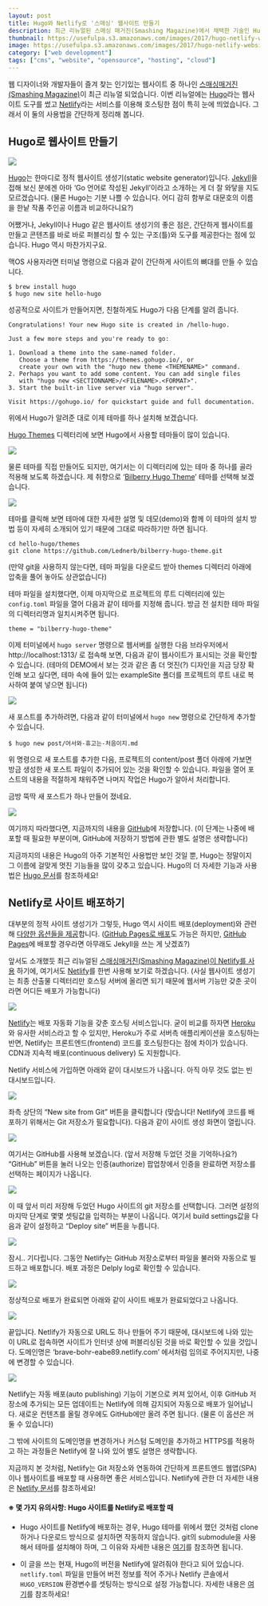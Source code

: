 ```yaml
---
layout: post
title: Hugo와 Netlify로 '스매싱' 웹사이트 만들기
description: 최근 리뉴얼된 스매싱 매거진(Smashing Magazine)에서 채택한 기술인 Hugo와 Netlify를 사용해 빠르게 웹사이트를 만들고 배포하는 방법을 소개합니다. 
thumbnail: https://usefulpa.s3.amazonaws.com/images/2017/hugo-netlify-website.png
image: https://usefulpa.s3.amazonaws.com/images/2017/hugo-netlify-website.png
category: ["web development"]
tags: ["cms", "website", "opensource", "hosting", "cloud"]
---
```


웹 디자이너와 개발자들이 즐겨 찾는 인기있는 웹사이트 중 하나인 [스매싱매거진(Smashing Magazine)](https://www.smashingmagazine.com/)이 최근 리뉴얼 되었습니다. 이번 리뉴얼에는 [Hugo](https://gohugo.io/)라는 웹사이트 도구를 썼고 [Netlify](https://www.netlify.com/)라는 서비스를 이용해 호스팅한 점이 특히 눈에 띄었습니다. 그래서 이 둘의 사용법을 간단하게 정리해 봅니다.

## Hugo로 웹사이트 만들기

![](https://usefulpa.s3.amazonaws.com/images/usefulparadigm/2017/2CB42710-C0A1-493F-8DA0-77CA9FEB4FAB.png)

[Hugo](https://gohugo.io/)는 한마디로 정적 웹사이트 생성기(static website generator)입니다. [Jekyll](https://jekyllrb.com/)을 접해 보신 분에겐 아마 ‘Go 언어로 작성된 Jekyll’이라고 소개하는 게 더 잘 와닿을 지도 모르겠습니다. (물론 Hugo는 기분 나쁠 수 있습니다. 어디 감히 함부로 대문호의 이름을 한낱 작품 주인공 이름과 비교하다니요?)

어쨌거나, Jekyll이나 Hugo 같은 웹사이트 생성기의 좋은 점은, 간단하게 웹사이트를 만들고 콘텐츠를 바로 바로 퍼블리싱 할 수 있는 구조(틀)와 도구를 제공한다는 점에 있습니다. Hugo 역시 마찬가지구요.

맥OS 사용자라면 터미널 명령으로 다음과 같이 간단하게 사이트의 뼈대를 만들 수 있습니다.

```
$ brew install hugo
$ hugo new site hello-hugo
```

성공적으로 사이트가 만들어지면, 친철하게도 Hugo가 다음 단계를 알려 줍니다.

```
Congratulations! Your new Hugo site is created in /hello-hugo.

Just a few more steps and you're ready to go:

1. Download a theme into the same-named folder.
   Choose a theme from https://themes.gohugo.io/, or
   create your own with the "hugo new theme <THEMENAME>" command.
2. Perhaps you want to add some content. You can add single files
   with "hugo new <SECTIONNAME>/<FILENAME>.<FORMAT>".
3. Start the built-in live server via "hugo server".

Visit https://gohugo.io/ for quickstart guide and full documentation.
```
 
위에서 Hugo가 알려준 대로 이제 테마를 하나 설치해 보겠습니다. 

[Hugo Themes](https://themes.gohugo.io/) 디렉터리에 보면 Hugo에서 사용할 테마들이 많이 있습니다. 

![](https://usefulpa.s3.amazonaws.com/images/usefulparadigm/2017/1447D499-FD48-47A8-B7BC-5C74641D0E7B.png)

물론 테마를 직접 만들어도 되지만, 여기서는 이 디렉터리에 있는 테마 중 하나를 골라 적용해 보도록 하겠습니다. 제 취향으로 ‘[Bilberry Hugo Theme](https://themes.gohugo.io/bilberry-hugo-theme/)’ 테마를 선택해 보겠습니다. 

![](https://usefulpa.s3.amazonaws.com/images/usefulparadigm/2017/5F41AB66-8C4A-46D4-B042-7BEF5552DE9A.png)

테마를 클릭해 보면 테마에 대한 자세한 설명 및 데모(demo)와 함께 이 테마의 설치 방법 등이 자세히 소개되어 있기 때문에 그대로 따라하기만 하면 됩니다.

```
cd hello-hugo/themes
git clone https://github.com/Lednerb/bilberry-hugo-theme.git
```

(만약 git을 사용하지 않는다면, 테마 파일을 다운로드 받아 themes 디렉터리 아래에 압축을 풀어 놓아도 상관없습니다)

테마 파일을  설치했다면, 이제 마지막으로 프로젝트의 루트 디렉터리에 있는 `config.toml` 파일을 열어 다음과 같이 테마를 지정해 줍니다. 방금 전 설치한 테마 파일의 디렉터리명과 일치시켜주면 됩니다.

```
theme = "bilberry-hugo-theme"
```

이제 터미널에서 `hugo server` 명령으로 웹서버를 실행한 다음 브라우저에서 http://localhost:1313/ 로 접속해 보면, 다음과 같이 웹사이트가 표시되는 것을 확인할 수 있습니다. (테마의 DEMO에서 보는 것과 같은 좀 더 멋진(?) 디자인을 지금 당장 확인해 보고 싶다면, 테마 속에 들어 있는 exampleSite 폴더를 프로젝트의 루트 내로 복사하여 붙여 넣으면 됩니다)

![](https://usefulpa.s3.amazonaws.com/images/usefulparadigm/2017/29A279FD-6E26-49C9-AE88-F8C392D2FD26.png)

새 포스트를 추가하려면, 다음과 같이 터미널에서 `hugo new` 명령으로 간단하게 추가할 수 있습니다.

```
$ hugo new post/어서와-휴고는-처음이지.md 
```

위 명령으로 새 포스트를 추가한 다음, 프로젝트의 content/post 폴더 아래에 가보면 방금 생성한 새 포스트 파일이 추가되어 있는 것을 확인할 수 있습니다. 파일을 열어 포스트의 내용을 적절하게 채워주면 나머지 작업은 Hugo가 알아서 처리합니다.

금방 뚝딱 새 포스트가 하나 만들어 졌네요.

![](https://usefulpa.s3.amazonaws.com/images/usefulparadigm/2017/0CCE516E-D405-4596-9AEE-277F61DA5B75.png)

여기까지 따라했다면, 지금까지의 내용을 [GitHub](https://github.com/usefulparadigm/hello-hugo)에 저장합니다. (이 단계는 나중에 배포할 때 필요한 부분이며, GitHub에 저장하기 방법에 관한 별도 설명은 생략합니다)

지금까지의 내용은 Hugo의 아주 기본적인 사용법만 보인 것일 뿐, Hugo는 정말이지 그 이름에 걸맞게 멋진 기능들을 많이 갖추고 있습니다. Hugo의 더 자세한 기능과 사용법은 [Hugo 문서](https://gohugo.io/documentation/)를 참조하세요!


## Netlify로 사이트 배포하기

대부분의 정적 사이트 생성기가 그렇듯, Hugo 역시 사이트 배포(deployment)와 관련해 [다양한 옵션들을 제공](https://gohugo.io/hosting-and-deployment/)합니다. ([GitHub Pages로 배포](https://gohugo.io/hosting-and-deployment/hosting-on-github/#deployment-from-your-gh-pages-branch)도 가능은 하지만, [GitHub Pages](https://pages.github.com/)에 배포할 경우라면 아무래도 Jekyll을 쓰는 게 낫겠죠?)

앞서도 소개했듯 최근 리뉴얼된 [스매싱매거진(Smashing Magazine)이 Netlify를 사용](https://www.netlify.com/blog/2017/11/21/smashing-magazine-is-now-live-on-netlify/) 하기에, 여기서도 [Netlify](https://www.netlify.com/)를 한번 사용해 보기로 하겠습니다. (사실 웹사이트 생성기는 최종 산출물 디렉터리만 호스팅 서버에 올리면 되기 때문에 웹서버 기능만 갖춘 곳이라면 어디든 배포가 가능합니다)

![](https://usefulpa.s3.amazonaws.com/images/usefulparadigm/2017/F8471E02-B0A3-46DA-A776-9058A95C1035.png)

[Netlify](https://www.netlify.com/)는 배포 자동화 기능을 갖춘 호스팅 서비스입니다. 굳이 비교를 하자면 [Heroku](https://www.heroku.com/)와 유사한 서비스라고 할 수 있지만, Heroku가 주로 서버측 애플리케이션을 호스팅하는 반면, Netlify는 프론트엔드(frontend) 코드를 호스팅한다는 점에 차이가 있습니다. CDN과 지속적 배포(continuous delivery) 도 지원합니다.

Netlify 서비스에 가입하면 아래와 같이 대시보드가 나옵니다. 아직 아무 것도 없는 빈 대시보드입니다.

![](https://usefulpa.s3.amazonaws.com/images/usefulparadigm/2017/D0C03F1C-99C9-491A-B8E2-5D8247D4C8E1.png)

좌측 상단의 “New site from Git” 버튼을 클릭합니다 (맞습니다! Netlify에 코드를 배포하기 위해서는 Git 저장소가 필요합니다).  다음과 같이 사이트 생성 화면이 열립니다.

![](https://usefulpa.s3.amazonaws.com/images/usefulparadigm/2017/A2D59AE3-B505-42CA-803B-DD30966699A8.png)

여기서는 GitHub를 사용해 보겠습니다.  (앞서 저장해 두었던 것을 기억하나요?) “GitHub” 버튼을 눌러 나오는 인증(authorize) 팝업창에서 인증을 완료하면 저장소를 선택하는 페이지가 나옵니다.

![](https://usefulpa.s3.amazonaws.com/images/usefulparadigm/2017/82F74535-CB5C-41E3-97E5-C97192DBF635.png)

이 때 앞서 미리 저장해 두었던 Hugo 사이트의 git 저장소를 선택합니다. 그러면 설정의 마지막 단계로 몇몇 셋팅값을 입력하는 부분이 나옵니다. 여기서 build settings값을 다음과 같이 설정하고 “Deploy site” 버튼을 누릅니다.

![](https://usefulpa.s3.amazonaws.com/images/usefulparadigm/2017/210E3478-DF34-428D-8C4B-D2BDCD8B4FCA.png)

잠시.. 기다립니다. 그동안 Netlify는 GitHub 저장소로부터 파일을 불러와 자동으로 빌드하고 배포합니다. 배포 과정은 Delply log로 확인할 수 있습니다.

![](https://usefulpa.s3.amazonaws.com/images/usefulparadigm/2017/52C40113-5F06-4CC4-AF3C-43BD90EE0E46.png)

정상적으로 배포가 완료되면 아래와 같이 사이트 배포가 완료되었다고 나옵니다.

![](https://usefulpa.s3.amazonaws.com/images/usefulparadigm/2017/46981CAD-E593-4370-B85B-A9F0D72CC367.png)

끝입니다. Netlify가 자동으로 URL도 하나 만들어 주기 때문에, 대시보드에 나와 있는 이 URL로 접속하면 사이트가 인터넷 상에 퍼블리싱된 것을 바로 확인할 수 있을 것입니다. 도메인명은 ‘brave-bohr-eabe89.netlify.com’ 에서처럼  임의로 주어지지만, 나중에 변경할 수 있습니다.

![](https://usefulpa.s3.amazonaws.com/images/usefulparadigm/2017/my-cool-new-blog.jpg)

Netlify는 자동 배포(auto publishing) 기능이 기본으로 켜져 있어서, 이후 GitHub 저장소에 추가되는 모든 업데이트는 Netlify에 의해 감지되어 자동으로 배포가 일어납니다. 새로운 컨텐츠를 올릴 경우에도 GitHub에만 올려 주면 됩니다. (물론 이 옵션은 꺼 둘 수 있습니다)

그 밖에 사이트의 도메인명을 변경하거나 커스텀 도메인을 추가하고 HTTPS를 적용하고 하는 과정들은 Netlify에 잘 나와 있어 별도 설명은 생략합니다.

지금까지 본 것처럼, Netlify는 Git 저장소와 연동하여 간단하게 프론트엔드 웹앱(SPA)이나 웹사이트를 배포할 때 사용하면 좋은 서비스입니다. Netlify에 관한 더 자세한 내용은 [Netlify 문서](https://www.netlify.com/docs/)를 참조하세요!

#### ※ 몇 가지 유의사항: Hugo 사이트를 Netlify로 배포할 때

- Hugo 사이트를 Netlify에 배포하는 경우, Hugo 테마를 위에서 했던 것처럼 clone 하거나 다운로드 방식으로 설치하면 작동하지 않습니다.  git의 submodule을 사용해서 테마를 설치해야 하며, 그 이유와 자세한 내용은 [여기](https://gohugo.io/hosting-and-deployment/hosting-on-netlify/#use-hugo-themes-with-netlify)를 참조하면 됩니다.

- 이 글을 쓰는 현재, Hugo의 버전을 Netlify에 알려줘야 한다고 되어 있습니다. `netlify.toml` 파일을 만들어 버전 정보를 적어 주거나 Netlify 콘솔에서 `HUGO_VERSION` 환경변수를 셋팅하는 방식으로 설정 가능합니다. 자세한 내용은 [여기](https://gohugo.io/hosting-and-deployment/hosting-on-netlify/)를 참조하세요!

